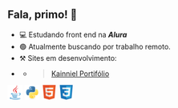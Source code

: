 ## Fala, primo! 👋

- 💻 Estudando front end na ***Alura***
- 🟢 Atualmente buscando por trabalho remoto.
- ⚒️ Sites em desenvolvimento:
- - >[Kainniel Portifólio](https://pwdbymoral.github.io/kainniel_portifolio/)


<div>
  <img src="https://github.com/devicons/devicon/blob/master/icons/java/java-original.svg" width = 30px>
  <img src="https://github.com/devicons/devicon/blob/master/icons/python/python-original.svg" width = 30px>
  <img src="https://github.com/devicons/devicon/blob/master/icons/html5/html5-original.svg" width = 30px>
  <img src="https://github.com/devicons/devicon/blob/master/icons/css3/css3-original.svg" width = 30px>
</div>

<!--
**pwdbymoral/pwdbymoral** is a ✨ _special_ ✨ repository because its `README.md` (this file) appears on your GitHub profile.

Here are some ideas to get you started:

- 🔭 I’m currently working on ...
- 🌱 I’m currently learning ...
- 👯 I’m looking to collaborate on ...
- 🤔 I’m looking for help with ...
- 💬 Ask me about ...
- 📫 How to reach me: ...
- 😄 Pronouns: ...
- ⚡ Fun fact: ...
-->
